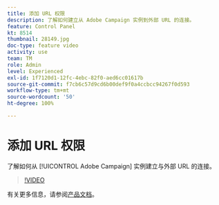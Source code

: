 ```yaml
---
title: 添加 URL 权限
description: 了解如何建立从 Adobe Campaign 实例到外部 URL 的连接。
feature: Control Panel
kt: 8514
thumbnail: 28149.jpg
doc-type: feature video
activity: use
team: TM
role: Admin
level: Experienced
exl-id: 1f7120d1-12fc-4ebc-82f0-aed6cc01617b
source-git-commit: f7cb6c57d9cd6b00def9f0a4ccbcc94267f0d593
workflow-type: tm+mt
source-wordcount: '50'
ht-degree: 100%

---
```


# 添加 URL 权限

了解如何从 [!UICONTROL Adobe Campaign] 实例建立与外部 URL 的连接。

>[!VIDEO](https://video.tv.adobe.com/v/28149?quality=12)

有关更多信息，请参阅[产品文档](https://experienceleague.adobe.com/docs/control-panel/using/instances-settings/url-permissions.html?lang=zh-Hans)。
